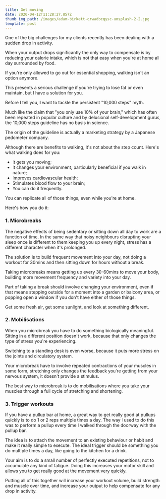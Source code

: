 ```yaml
---
title: Get moving
date: 2020-04-12T11:28:27.857Z
thumb_img_path: /images/adam-birkett-qrwadbcqysc-unsplash-2-2.jpg
template: post
---
```

One of the big challenges for my clients recently has been dealing with a sudden drop in activity.

When your output drops significantly the only way to compensate is by reducing your calorie intake, which is not that easy when you're at home all day surrounded by food.

If you're only allowed to go out for essential shopping, walking isn't an option anymore.

This presents a serious challenge if you're trying to lose fat or even maintain, but I have a solution for you.

Before I tell you, I want to tackle the persistent "10,000 steps" myth.

Much like the claim that "you only use 10% of your brain," which has often been repeated in popular culture and by delusional self-development gurus, the 10,000 steps guideline has no basis in science.

The origin of the guideline is actually a marketing strategy by a Japanese pedometer company.

Although there are benefits to walking, it's not about the step count. Here's what walking does for you:
* It gets you moving;
* It changes your environment, particularly beneficial if you walk in nature;
* Improves cardiovascular health;
* Stimulates blood flow to your brain;
* You can do it frequently.

You can replicate all of those things, even while you're at home.

Here's how you do it:

### 1. Microbreaks

The negative effects of being sedentary or sitting down all day to work are a function of time. In the same way that noisy neighbours disrupting your sleep once is different to them keeping you up every night, stress has a different character when it's prolonged.

The solution is to build frequent movement into your day, not doing a workout for 30mins and then sitting down for hours without a break.

Taking microbreaks means getting up every 30-60mins to move your body, building more movement frequency and variety into your day.

Part of taking a break should involve changing your environment, even if that means stepping outside for a moment into a garden or balcony area, or popping open a window if you don't have either of those things.

Get some fresh air, get some sunlight, and look at something different.

### 2. Mobilisations

When you microbreak you have to do something biologically meaningful. Sitting in a different position doesn't work, because that only changes the type of stress you're experiencing.

Switching to a standing desk is even worse, because it puts more stress on the joints and circulatory system.

Your microbreak have to involve repeated contractions of your muscles in some form, stretching only changes the feedback you're getting from your nervous system, it doesn't provide a stimulus.

The best way to microbreak is to do mobilisations where you take your muscles through a full cycle of stretching and shortening.

### 3. Trigger workouts
If you have a pullup bar at home, a great way to get really good at pullups quickly is to do 1 or 2 reps multiple times a day. The way I used to do this was to perform a pullup every time I walked through the doorway with the pullup bar.

The idea is to attach the movement to an existing behaviour or habit and make it really simple to execute. The ideal trigger should be something you do multiple times a day, like going to the kitchen for a drink.

Your aim is to do a small number of perfectly executed repetitions, not to accumulate any kind of fatigue. Doing this increases your motor skill and allows you to get really good at the movement very quickly.

Putting all of this together will increase your workout volume, build strength and muscle over time, and increase your output to help compensate for any drop in activity.